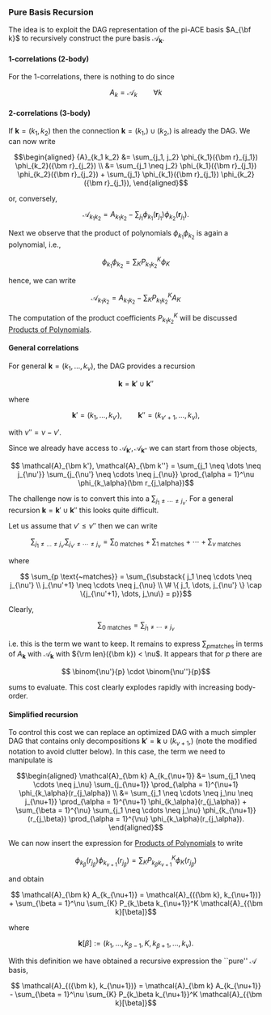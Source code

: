 
### Pure Basis Recursion

The idea is to exploit the DAG representation of the pi-ACE basis $A_{\bf k}$ to recursively construct the pure basis $\mathcal{A}_{\bm k}$.

#### 1-correlations (2-body)

For the 1-correlations, there is nothing to do since
```math

   A_k = \mathcal{A}_k \qquad \forall k
```

#### 2-correlations (3-body)

If ${\bm k} = (k_1, k_2)$ then the connection ${\bm k} = (k_1,) \cup (k_2,)$ is already the DAG. We can now write
```math
\begin{aligned}
   {A}_{k_1 k_2}
   &=
   \sum_{j_1, j_2} \phi_{k_1}({\bm r}_{j_1}) \phi_{k_2}({\bm r}_{j_2}) \\
   &=
   \sum_{j_1 \neq j_2} \phi_{k_1}({\bm r}_{j_1}) \phi_{k_2}({\bm r}_{j_2})
   + \sum_{j_1} \phi_{k_1}({\bm r}_{j_1}) \phi_{k_2}({\bm r}_{j_1}),
\end{aligned}
```
or, conversely,
```math
   \mathcal{A}_{k_1 k_2}
   =
   {A}_{k_1 k_2} - \sum_{j_1} \phi_{k_1}({\bm r}_{j_1}) \phi_{k_2}({\bm r}_{j_1}).
```
Next we observe that the product of polynomials $\phi_{k_1} \phi_{k_2}$ is again a polynomial, i.e.,
```math
   \phi_{k_1} \phi_{k_2}
   = \sum_K P_{k_1 k_2}^K \phi_K
```
hence, we can write
```math
   \mathcal{A}_{k_1 k_2}
   =
   {A}_{k_1 k_2} - \sum_{K} P_{k_1 k_2}^K A_K
```
The computation of the product coefficients $P_{k_1 k_2}^K$ will be discussed  [Products of Polynomials](@ref).

#### General correlations

For general ${\bm k} = (k_1, \dots, k_\nu)$, the DAG provides a recursion
```math
   {\bm k} = {\bm k}' \cup {\bm k}''
```
where
```math
   {\bm k}' = (k_1, \dots, k_{\nu'}), \qquad
   {\bm k}'' = (k_{\nu'+1}, \dots, k_\nu),
```
with $\nu'' = \nu - \nu'$.

Since we already have access to $\mathcal{A}_{\bm k'}, \mathcal{A}_{\bm k''}$ we can start from those objects,
```math
   \mathcal{A}_{\bm k'}, \mathcal{A}_{\bm k''}
   =
   \sum_{j_1 \neq \dots \neq j_{\nu'}}
   \sum_{j_{\nu'} \neq \cdots \neq j_{\nu}}
   \prod_{\alpha = 1}^\nu \phi_{k_\alpha}(\bm r_{j_\alpha})
```
The challenge now is to convert this into a $\sum_{j_1 \neq \cdots \neq j_\nu}$.
For a general recursion  ${\bm k} = {\bm k}' \cup {\bm k}''$ this looks
quite difficult.

Let us assume that $\nu' \leq \nu''$ then we can write
```math
   \sum_{j_1 \neq \dots \neq j_{\nu'}}
   \sum_{j_{\nu'} \neq \cdots \neq j_{\nu}}
   =
   \sum_{0 \text{~matches}} +
   \sum_{1 \text{~matches}}
   + \cdots +
   \sum_{\nu \text{~matches}}
```
where
```math
   \sum_{p \text{~matches}}
   =
   \sum_{\substack{
         j_1 \neq \cdots \neq j_{\nu'} \\
         j_{\nu'+1} \neq \cdots \neq j_{\nu} \\
         \# \{ j_1, \dots, j_{\nu'} \} \cap \{j_{\nu'+1}, \dots, j_\nu\} = p}}
```
Clearly,
```math
   \sum_{0 \text{~matches}}
   =
   \sum_{j_1 \neq \cdots \neq j_\nu}
```
i.e. this is the term we want to keep. It remains to express
$\sum_{p \text{matches}}$ in terms of $A_{\bm k}$ with $\mathcal{A}_{\bm k}$ with ${\rm len}({\bm k}) < \nu$. It appears that for $p$ there are
```math
   \binom{\nu'}{p}
      \cdot
   \binom{\nu''}{p}
```
sums to evaluate. This cost clearly explodes rapidly with increasing body-order.

#### Simplified recursion

To control this cost we can replace an optimized DAG with a much simpler DAG that contains only decompositions ${\bm k'} = {\bm k} \cup (k_{\nu+1},)$ (note the modified notation to avoid clutter below). In this case, the term we need to manipulate is
```math
\begin{aligned}
   \mathcal{A}_{\bm k} A_{k_{\nu+1}}
   &=
   \sum_{j_1 \neq \cdots \neq j_\nu} \sum_{j_{\nu+1}} \prod_{\alpha = 1}^{\nu+1} \phi_{k_\alpha}(r_{j_\alpha}) \\
   &=
   \sum_{j_1 \neq \cdots \neq j_\nu \neq j_{\nu+1}} \prod_{\alpha = 1}^{\nu+1} \phi_{k_\alpha}(r_{j_\alpha})
   +
   \sum_{\beta = 1}^{\nu} \sum_{j_1 \neq \cdots \neq j_\nu}
      \phi_{k_{\nu+1}}(r_{j_\beta}) \prod_{\alpha = 1}^{\nu} \phi_{k_\alpha}(r_{j_\alpha}).
\end{aligned}
```

We can now insert the expression for [Products of Polynomials](@ref) to write
```math
   \phi_{k_\beta}(r_{j_\beta}) \phi_{k_{\nu+1}}(r_{j_\beta})
   =
   \sum_{K} P_{k_\beta k_{\nu+1}}^K
   \phi_K(r_{j_\beta})
```
and obtain
```math
   \mathcal{A}_{\bm k} A_{k_{\nu+1}}
   =
   \mathcal{A}_{({\bm k}, k_{\nu+1})}
   +
   \sum_{\beta = 1}^\nu
   \sum_{K} P_{k_\beta k_{\nu+1}}^K
   \mathcal{A}_{{\bm k}[\beta]}
```
where
```math
   {\bm k}[\beta] := (k_1, \dots, k_{\beta-1}, K, k_{\beta+1}, \dots, k_\nu).
```
With this definition we have obtained a recursive expression the ``pure'' $\mathcal{A}$  basis,
```math
   \mathcal{A}_{({\bm k}, k_{\nu+1})}
   =
   \mathcal{A}_{\bm k} A_{k_{\nu+1}}
   -
   \sum_{\beta = 1}^\nu
   \sum_{K} P_{k_\beta k_{\nu+1}}^K
   \mathcal{A}_{{\bm k}[\beta]}
```
